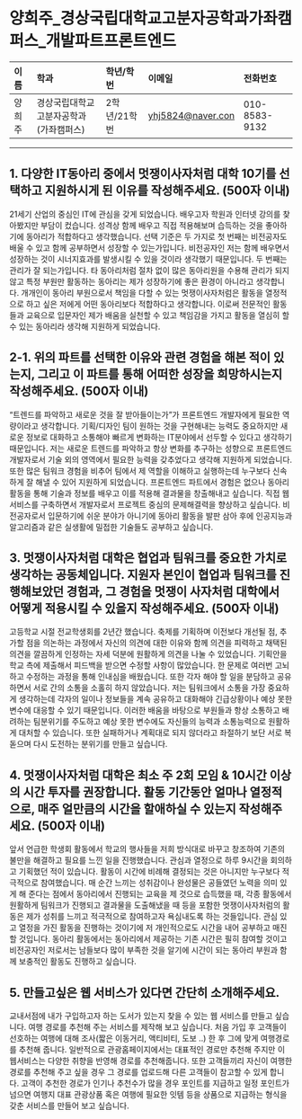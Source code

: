 # 양희주_경상국립대학교고분자공학과가좌캠퍼스_개발파트프론트엔드

|이름|학과|학년/학번|이메일|전화번호
|:-|:-|:-|:-|:-|
|양희주|경상국립대학교 고분자공학과(가좌캠퍼스)|2학년/21학번|yhj5824@naver.con|010-8583-9132|

---
## 1. 다양한 IT동아리 중에서 멋쟁이사자처럼 대학 10기를 선택하고 지원하시게 된 이유를 작성해주세요. (500자 이내)
21세기 산업의 중심인 IT에 관심을 갖게 되었습니다. 배우고자 학원과 인터넷 강의를 찾아봤지만 부담이 컸습니다. 성격상 함께 배우고 직접 적용해보며 습득하는 것을 좋아하기에 동아리가 적합하다고 생각했습니다. 
선택 기준은 두 가지로 첫 번째는 비전공자도 배울 수 있고 함께 공부하면서 성장할 수 있는가입니다. 비전공자인 저는 함께 배우면서 성장하는 것이 시너지효과를 발생시킬 수 있을 것이라 생각했기 때문입니다. 두 번째는 관리가 잘 되는가입니다. 타 동아리처럼 절차 없이 많은 동아리원을 수용해 관리가 되지 않고 특정 부원만 활동하는 동아리는 제가 성장하기에 좋은 환경이 아니라고 생각합니다. 개개인이 동아리 부원으로서 책임을 다할 수 있는 멋쟁이사자처럼은 활동을 열정적으로 하고 싶은 저에게 어떤 동아리보다 적합하다고 생각합니다.
이로써 전문적인 활동들과 교육으로 입문자인 제가 배움을 실천할 수 있고 책임감을 가지고 활동을 열심히 할 수 있는 동아리라 생각해 지원하게 되었습니다.

## 2-1. 위의 파트를 선택한 이유와 관련 경험을 해본 적이 있는지, 그리고 이 파트를 통해 어떠한 성장을 희망하시는지 작성해주세요. (500자 이내)
“트렌드를 파악하고 새로운 것을 잘 받아들이는가”가 프론트엔드 개발자에게 필요한 역량이라고 생각합니다. 기획/디자인 팀이 원하는 것을 구현해내는 능력도 중요하지만 새로운 정보로 대화하고 소통해야 빠르게 변화하는 IT분야에서 선두할 수 있다고 생각하기 때문입니다. 저는 새로운 트렌드를 파악하고 항상 변화를 추구하는 성향으로 프론트엔드 개발자로서 기술 외의 영역에서 필요한 능력을 갖추었다고 생각해 지원하게 되었습니다. 또한 많은 팀워크 경험을 비추어 팀에서 제 역할을 이해하고 실행하는데 누구보다 신속하게 잘 해낼 수 있어 지원하게 되었습니다.
프론트엔드 파트에서 경험은 없으나 동아리 활동을 통해 기술과 정보를 배우고 이를 적용해 결과물을 창출해내고 싶습니다. 직접 웹서비스를 구축하면서 개발자로서 프로젝트 중심의 문제해결력을 향상하고 싶습니다. 비전공자로서 입문하기에 쉬운 분야가 아니기에 동아리 활동을 발판 삼아 후에 인공지능과 알고리즘과 같은 실생활에 밀접한 기술들도 공부하고 싶습니다.

## 3. 멋쟁이사자처럼 대학은 협업과 팀워크를 중요한 가치로 생각하는 공동체입니다. 지원자 본인이 협업과 팀워크를 진행해보았던 경험과, 그 경험을 멋쟁이 사자처럼 대학에서 어떻게 적용시킬 수 있을지 작성해주세요. (500자 이내)
고등학교 시절 전교학생회를 2년간 했습니다. 축제를 기획하며 이전보다 개선될 점, 추가할 점을 의논하는 과정에서 자신의 의견에 대한 이유와 함께 의견을 피력하고 채택된 의견을 깔끔하게 인정하는 자세 덕분에 원활하게 의견을 나눌 수 있었습니다. 기획안을 학교 측에 제출해서 피드백을 받으면 수정할 사항이 많았습니다. 한 문제로 여러번 고뇌하고 수정하는 과정을 통해 인내심을 배웠습니다. 또한 각자 해야 할 일을 분담하고 공유하면서 서로 간의 소통을 소홀히 하지 않았습니다. 저는 팀워크에서 소통을 가장 중요하게 생각하는데 각자의 일이나 정보들을 계속 공유하고 대화해야 긴급상황이나 예상 못한 변수에 대응할 수 있기 때문입니다. 이러한 배움을 바탕으로 부원들과 항상 소통하고 배려하는 팀분위기를 주도하고 예상 못한 변수에도 자신들의 능력과 소통능력으로 원활하게 대처할 수 있습니다. 또한 실패하거나 계획대로 되지 않더라고 좌절하기 보단  서로 복돋으며 다시 도전하는 분위기를 만들고 싶습니다. 

## 4. 멋쟁이사자처럼 대학은 최소 주 2회 모임 & 10시간 이상의 시간 투자를 권장합니다. 활동 기간동안 얼마나 열정적으로, 매주 얼만큼의 시간을 할애하실 수 있는지 작성해주세요. (500자 이내)
앞서 언급한 학생회 활동에서 학교의 행사들을 저희 방식대로 바꾸고 창조하여 기존의 불만을 해결하고 필요를 느낀 일을 진행했습니다. 관심과 열정으로 하루 9시간을 회의하고 기획했던 적이 있습니다. 활동이 시간에 비례해 결정되는 것은 아니지만 누구보다 적극적으로 참여했습니다. 매 순간 느끼는 성취감이나 완성물은 공들였던 노력을 의미 있게 해 준다는 점에서 동아리에서 진행되는 교육을 제 것으로 습득했을 때, 각종 활동에서 원활하게 팀워크가 진행되고 결과물을 도출해냈을 때 등을 포함한 멋쟁이사자처럼의 활동은 제가 성취를 느끼고 적극적으로 참여하고자 욕심내도록 하는 것들입니다. 관심 있고 열정을 가진 활동을 진행하는 것이기에 저 개인적으로도 시간을 내어 공부하고 매진할 것입니다. 동아리 활동에서는 동아리에서 제공하는 기존 시간은 필히 참여할 것이고 비전공자인 저로서는 남들보다 많이 부족한 것을 알기에 시간이 되는 동아리 부원과 함께 보충적인 활동도 진행하고 싶습니다. 

## 5. 만들고싶은 웹 서비스가 있다면 간단히 소개해주세요.
교내서점에 내가 구입하고자 하는 도서가 있는지 찾을 수 있는 웹 서비스를 만들고 싶습니다.
여행 경로를 추천해 주는 서비스를 제작해 보고 싶습니다.
처음 가입 후 고객들이 선호하는 여행에 대해 조사(짧은 이동거리, 액티비티, 도보 ..) 한 후 그에 맞게 여행경로를 추천해 줍니다. 일반적으로 관광홈페이지에서는 대표적인 경로만 추천해 주지만 이 웹서비스는 다양한 취향을 반영해 경로를 추천해줍니다. 또한 고객들끼리 자신이 여행한 경로를 추천해 주고 싶을 경우 그 경로를 업로드해 다른 고객들이 참고할 수 있게 합니다. 고객이 추천한 경로가 인기나 추천수가 많을 경우 포인트를 지급하고 일정 포인트가 넘으면 여행지 대표 관광상품 혹은 여행에 필요한 잇템 등을 상품으로 지급하는 형식을 갖춘 서비스를 만들어 보고 싶습니다.

